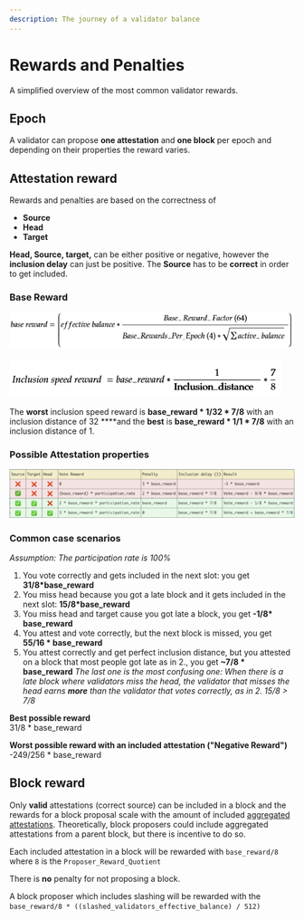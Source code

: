 ```yaml
---
description: The journey of a validator balance
---
```


# Rewards and Penalties

A simplified overview of the most common validator rewards. 

## Epoch

A validator can propose **one attestation** and **one block** per epoch and depending on their properties the reward varies.

## Attestation reward

Rewards and penalties are based on the correctness of

* **Source**
* **Head**
* **Target**

**Head, Source, target,** can be either positive or negative, however the **inclusion delay** can just be positive. The **Source** has to be **correct** in order to get included. 

### Base Reward

![](.gitbook/assets/grafik%20%2811%29.png)

![](.gitbook/assets/image%20%28195%29.png)

The **worst** inclusion speed reward is **base\_reward \* 1/32 \* 7/8** with an inclusion distance of 32 ****and the **best** is **base\_reward \* 1/1 \* 7/8** with an inclusion distance of 1.

###  **Possible Attestation properties**

![](.gitbook/assets/image%20%28207%29.png)



### **Common case scenarios**

_Assumption: The participation rate is 100%_

1. You vote correctly and gets included in the next slot: you get **31/8\*base\_reward**
2. You miss head because you got a late block and it gets included in the next slot: **15/8\*base\_reward**
3. You miss head and target cause you got late a block, you get **-1/8\* base\_reward**
4. You attest and vote correctly, but the next block is missed, you get **55/16 \* base\_reward**
5. You attest correctly and get perfect inclusion distance, but you attested on a block that most people got late as in 2., you get **~7/8 \* base\_reward**  _The last one is the most confusing one: When there is a late block where validators miss the head, the validator that misses the head earns **more** than the validator that votes correctly, as in 2.  15/8 &gt; 7/8_

**Best possible reward**  
31/8 \* base\_reward  
  
**Worst possible reward with an included attestation \("Negative Reward"\)**  
-249/256 \* base\_reward

## Block reward

Only **valid** attestations \(correct source\) can be included in a block and the rewards for a block proposal scale with the amount of included [aggregated attestations](https://kb.beaconcha.in/attestation#aggregated-attestation). Theoretically, block proposers could include aggregated attestations from a parent block, but there is incentive to do so. 

Each included attestation in a block will be rewarded with `base_reward/8` where `8` is the `Proposer_Reward_Quotient` 

There is **no** penalty for not proposing a block.  
  
A block proposer which includes slashing will be rewarded with the `base_reward/8 * ((slashed_validators_effective_balance) / 512)`

